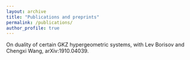 ```yaml
---
layout: archive
title: "Publications and preprints"
permalink: /publications/
author_profile: true
---
```


On duality of certain GKZ hypergeometric systems, with Lev Borisov and Chengxi Wang, arXiv:1910.04039.
